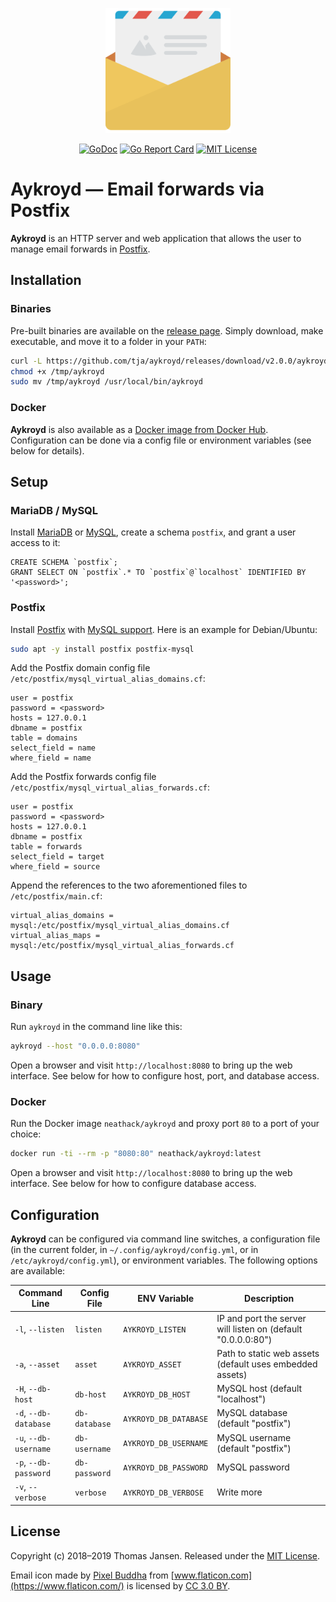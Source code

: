 <p align="center"><img width="200" src="web/images/hero.svg"></a></p>

<p align="center">
  <a href="https://godoc.org/github.com/tja/aykroyd"><img src="https://godoc.org/github.com/tja/aykroyd?status.svg" alt="GoDoc"></a>
  <a href="https://goreportcard.com/report/github.com/tja/aykroyd"><img src="https://goreportcard.com/badge/github.com/tja/aykroyd" alt="Go Report Card"></a>
  <a href="http://opensource.org/licenses/MIT"><img src="http://img.shields.io/badge/license-MIT-brightgreen.svg" alt="MIT License"></a>
</p>


# Aykroyd &mdash; Email forwards via Postfix

**Aykroyd** is an HTTP server and web application that allows the user to manage email forwards in
[Postfix](http://www.postfix.org).


## Installation

### Binaries

Pre-built binaries are available on the [release page](https://github.com/tja/aykroyd/releases/latest). Simply
download, make executable, and move it to a folder in your `PATH`:

```bash
curl -L https://github.com/tja/aykroyd/releases/download/v2.0.0/aykroyd-`uname -s`-`uname -m` >/tmp/aykroyd
chmod +x /tmp/aykroyd
sudo mv /tmp/aykroyd /usr/local/bin/aykroyd
```

### Docker

**Aykroyd** is also available as a [Docker image from Docker Hub](https://hub.docker.com/r/neathack/aykroyd).
Configuration can be done via a config file or environment variables (see below for details).


## Setup

### MariaDB / MySQL

Install [MariaDB](https://mariadb.com/downloads/) or [MySQL](https://dev.mysql.com/downloads/), create a
schema `postfix`, and grant a user access to it:

```mysql
CREATE SCHEMA `postfix`;
GRANT SELECT ON `postfix`.* TO `postfix`@`localhost` IDENTIFIED BY '<password>';
```

### Postfix

Install [Postfix](http://www.postfix.org) with [MySQL support](http://www.postfix.org/MYSQL_README.html). Here
is an example for Debian/Ubuntu:

```bash
sudo apt -y install postfix postfix-mysql
```

Add the Postfix domain config file `/etc/postfix/mysql_virtual_alias_domains.cf`:

```
user = postfix
password = <password>
hosts = 127.0.0.1
dbname = postfix
table = domains
select_field = name
where_field = name
```

Add the Postfix forwards config file `/etc/postfix/mysql_virtual_alias_forwards.cf`:

```
user = postfix
password = <password>
hosts = 127.0.0.1
dbname = postfix
table = forwards
select_field = target
where_field = source
```

Append the references to the two aforementioned files to `/etc/postfix/main.cf`:

```
virtual_alias_domains = mysql:/etc/postfix/mysql_virtual_alias_domains.cf
virtual_alias_maps = mysql:/etc/postfix/mysql_virtual_alias_forwards.cf
```


## Usage

### Binary

Run `aykroyd` in the command line like this:

```bash
aykroyd --host "0.0.0.0:8080"
```

Open a browser and visit `http://localhost:8080` to bring up the web interface. See below for how to configure
host, port, and database access.

### Docker

Run the Docker image `neathack/aykroyd` and proxy port `80` to a port of your choice:

```bash
docker run -ti --rm -p "8080:80" neathack/aykroyd:latest
```

Open a browser and visit `http://localhost:8080` to bring up the web interface. See below for how to configure
database access.


## Configuration

**Aykroyd** can be configured via command line switches, a configuration file (in the current folder, in
`~/.config/aykroyd/config.yml`, or in `/etc/aykroyd/config.yml`), or environment variables. The following
options are available:

| Command Line          | Config File   | ENV Variable          | Description                                                  |
|-----------------------|---------------|-----------------------|--------------------------------------------------------------|
| `-l`, `--listen`      | `listen`      | `AYKROYD_LISTEN`      | IP and port the server will listen on (default "0.0.0.0:80") |
| `-a`, `--asset`       | `asset`       | `AYKROYD_ASSET`       | Path to static web assets (default uses embedded assets)     |
| `-H`, `--db-host`     | `db-host`     | `AYKROYD_DB_HOST`     | MySQL host (default "localhost")                             |
| `-d`, `--db-database` | `db-database` | `AYKROYD_DB_DATABASE` | MySQL database (default "postfix")                           |
| `-u`, `--db-username` | `db-username` | `AYKROYD_DB_USERNAME` | MySQL username (default "postfix")                           |
| `-p`, `--db-password` | `db-password` | `AYKROYD_DB_PASSWORD` | MySQL password                                               |
| `-v`, `--verbose`     | `verbose`     | `AYKROYD_DB_VERBOSE`  | Write more                                                   |


## License

Copyright (c) 2018&ndash;2019 Thomas Jansen. Released under the
[MIT License](https://github.com/tja/aykroyd/blob/master/LICENSE).

Email icon made by [Pixel Buddha](https://www.flaticon.com/authors/pixel-buddha) from
[www.flaticon.com](https://www.flaticon.com/) is licensed by
[CC 3.0 BY](http://creativecommons.org/licenses/by/3.0/).
